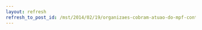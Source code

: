 ```yaml
---
layout: refresh
refresh_to_post_id: /mst/2014/02/19/organizaes-cobram-atuao-do-mpf-contra-espionagem-da-vale
---
```

